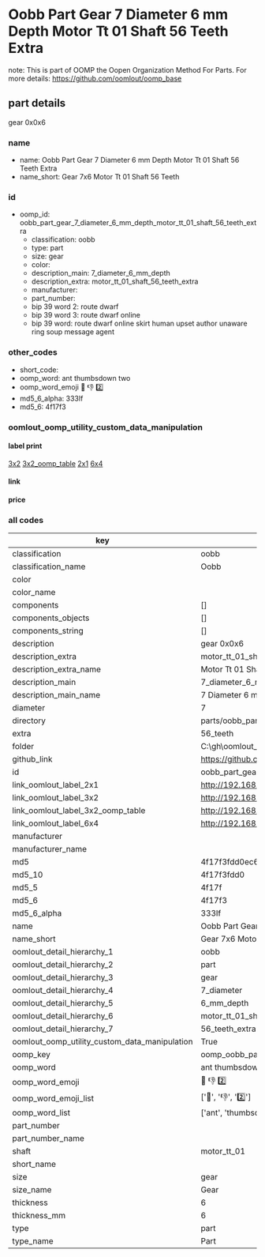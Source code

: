 # Oobb Part Gear 7 Diameter 6 mm Depth Motor Tt 01 Shaft 56 Teeth Extra  

note: This is part of OOMP the Oopen Organization Method For Parts. For more details: https://github.com/oomlout/oomp_base

##  part details
  



gear 0x0x6



### name
* name: Oobb Part Gear 7 Diameter 6 mm Depth Motor Tt 01 Shaft 56 Teeth Extra
* name_short: Gear 7x6 Motor Tt 01 Shaft 56 Teeth
### id
* oomp_id: oobb_part_gear_7_diameter_6_mm_depth_motor_tt_01_shaft_56_teeth_extra
  * classification: oobb
  * type: part
  * size: gear
  * color: 
  * description_main: 7_diameter_6_mm_depth
  * description_extra: motor_tt_01_shaft_56_teeth_extra
  * manufacturer: 
  * part_number: 
  * bip 39 word 2: route dwarf
  * bip 39 word 3: route dwarf online
  * bip 39 word: route dwarf online skirt human upset author unaware ring soup message agent

### other_codes
* short_code: 
* oomp_word: ant thumbsdown two
* oomp_word_emoji :ant: :thumbsdown: :two:
* md5_6_alpha: 333lf
* md5_6: 4f17f3






### oomlout_oomp_utility_custom_data_manipulation
#### label print
[3x2](http://192.168.1.245:1112/?label=oomp%20333lf)
[3x2_oomp_table](http://192.168.1.108:1112/?label=oomp%20333lf)
[2x1](http://192.168.1.242:1112/?label=oomp%20333lf)
[6x4](http://192.168.1.55:1112/?label=oomp%20333lf)    

#### link

                              

#### price







### all codes 
| key | value |  
| --- | --- |  
| classification | oobb |  
| classification_name | Oobb |  
| color |  |  
| color_name |  |  
| components | [] |  
| components_objects | [] |  
| components_string | [] |  
| description | gear 0x0x6 |  
| description_extra | motor_tt_01_shaft_56_teeth_extra |  
| description_extra_name | Motor Tt 01 Shaft 56 Teeth Extra |  
| description_main | 7_diameter_6_mm_depth |  
| description_main_name | 7 Diameter 6 mm Depth |  
| diameter | 7 |  
| directory | parts/oobb_part_gear_7_diameter_6_mm_depth_motor_tt_01_shaft_56_teeth_extra |  
| extra | 56_teeth |  
| folder | C:\gh\oomlout_oobb_version_4_generated_parts\things\oobb_part_gear_7_diameter_6_mm_depth_motor_tt_01_shaft_56_teeth_extra |  
| github_link | https://github.com/oomlout/oomlout_oomp_part_src/tree/main/parts/oobb_part_gear_7_diameter_6_mm_depth_motor_tt_01_shaft_56_teeth_extra |  
| id | oobb_part_gear_7_diameter_6_mm_depth_motor_tt_01_shaft_56_teeth_extra |  
| link_oomlout_label_2x1 | http://192.168.1.242:1112/?label=oomp%20333lf |  
| link_oomlout_label_3x2 | http://192.168.1.245:1112/?label=oomp%20333lf |  
| link_oomlout_label_3x2_oomp_table | http://192.168.1.108:1112/?label=oomp%20333lf |  
| link_oomlout_label_6x4 | http://192.168.1.55:1112/?label=oomp%20333lf |  
| manufacturer |  |  
| manufacturer_name |  |  
| md5 | 4f17f3fdd0ec61efbcb76cab35d12de4 |  
| md5_10 | 4f17f3fdd0 |  
| md5_5 | 4f17f |  
| md5_6 | 4f17f3 |  
| md5_6_alpha | 333lf |  
| name | Oobb Part Gear 7 Diameter 6 mm Depth Motor Tt 01 Shaft 56 Teeth Extra |  
| name_short | Gear 7x6 Motor Tt 01 Shaft 56 Teeth |  
| oomlout_detail_hierarchy_1 | oobb |  
| oomlout_detail_hierarchy_2 | part |  
| oomlout_detail_hierarchy_3 | gear |  
| oomlout_detail_hierarchy_4 | 7_diameter |  
| oomlout_detail_hierarchy_5 | 6_mm_depth |  
| oomlout_detail_hierarchy_6 | motor_tt_01_shaft |  
| oomlout_detail_hierarchy_7 | 56_teeth_extra |  
| oomlout_oomp_utility_custom_data_manipulation | True |  
| oomp_key | oomp_oobb_part_gear_7_diameter_6_mm_depth_motor_tt_01_shaft_56_teeth_extra |  
| oomp_word | ant thumbsdown two |  
| oomp_word_emoji | :ant: :thumbsdown: :two: |  
| oomp_word_emoji_list | [':ant:', ':thumbsdown:', ':two:'] |  
| oomp_word_list | ['ant', 'thumbsdown', 'two'] |  
| part_number |  |  
| part_number_name |  |  
| shaft | motor_tt_01 |  
| short_name |  |  
| size | gear |  
| size_name | Gear |  
| thickness | 6 |  
| thickness_mm | 6 |  
| type | part |  
| type_name | Part |  
